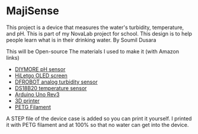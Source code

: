 # MajiSense
This project is a device that measures the water's turbidity, temperature, and pH. This is part of my NovaLab project for school. This design is to help people learn what is in their drinking water. 
By Soumil Dusara


This will be Open-source
The materials I used to make it (with Amazon links)
- [DIYMORE pH sensor](https://www.amazon.com/dp/B07K8TBBFH?ref=ppx_yo2ov_dt_b_fed_asin_title)
- [HiLetgo OLED screen](https://www.amazon.com/dp/B06XRBYJR8?ref=ppx_yo2ov_dt_b_fed_asin_title&th=1)
- [DFROBOT analog turbidity sensor](https://www.amazon.com/dp/B075T3CVH6?ref=ppx_yo2ov_dt_b_fed_asin_title)
- [DS18B20 temperature sensor](https://www.amazon.com/dp/B0C8J77NJR?ref=ppx_yo2ov_dt_b_fed_asin_title)
- [Arduino Uno Rev3](https://store-usa.arduino.cc/products/arduino-uno-rev3?srsltid=AfmBOooq0MK1wtfph-lwjxDJ96BH1ft5lOGEP2697PZ50DQhbAN_b4dl)
- [3D printer](https://www.creality.com/products/ender-3-pro-3d-printer)
- [PETG Filament](https://a.co/d/1sE99OA)
  
A STEP file of the device case is added so you can print it yourself.
I printed it with PETG filament and at 100% so that no water can get into the device.
